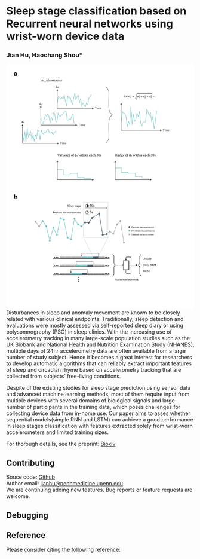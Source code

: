 # Sleep stage classification based on Recurrent neural networks using wrist-worn device data
### Jian Hu, Haochang Shou*

![Workflow](docs/asserts/images/main_figure1.jpg)
Disturbances in sleep and anomaly movement are known to be closely related with various clinical endpoints. Traditionally, sleep detection and evaluations were mostly assessed via self-reported sleep diary or using polysomnography (PSG) in sleep clinics. With the increasing use of accelerometry tracking in many large-scale population studies such as the UK Biobank and National Health and Nutrition Examination Study (NHANES), multiple days of 24hr accelerometry data are often available from a large number of study subject. Hence it becomes a great interest for researchers to develop automatic algorithms that can reliably extract important features of sleep and circadian rhyme based on accelerometry tracking that are collected from subjects’ free-living conditions. 

Despite of the existing studies for sleep stage prediction using sensor data and advanced machine learning methods, most of them require input from multiple devices with several domains of biological signals and large number of participants in the training data, which poses challenges for collecting device data from in-home use. Our paper aims to asses whether sequential models(simple RNN and LSTM) can achieve a good performance in sleep stages classification with features extracted solely from wrist-worn accelerometers and limited training sizes. 



For thorough details, see the preprint: [Bioxiv]()
<br>

## Contributing
Souce code: [Github](https://github.com/jianhuupenn/Sleep-stage-classification)  
Author email: jianhu@pennmedicine.upenn.edu
<br>
We are continuing adding new features. Bug reports or feature requests are welcome.
<br>

## Debugging

## Reference

Please consider citing the following reference:
